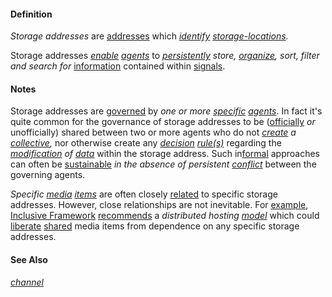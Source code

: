 #### Definition

*Storage addresses* are [addresses](https://github.com/gcassel/Modular-Organization-Terminology/blob/master/terms/address.md) which *[identify](https://github.com/gcassel/Modular-Organization-Terminology/blob/master/terms/identify.md) [storage-](https://github.com/gcassel/Modular-Organization-Terminology/blob/master/terms/store.md)[locations](https://github.com/gcassel/Modular-Organization-Terminology/blob/master/terms/location.md).*
		
Storage addresses *[enable](https://github.com/gcassel/Modular-Organization-Terminology/blob/master/terms/enable.md) [agents](https://github.com/gcassel/Modular-Organization-Terminology/blob/master/terms/agent.md)* to *[persistently](https://github.com/gcassel/Modular-Organization-Terminology/blob/master/terms/persistent.md) store, [organize](https://github.com/gcassel/Modular-Organization-Terminology/blob/master/terms/organize.md), sort, filter and search for* [information](https://github.com/gcassel/Modular-Organization-Terminology/blob/master/terms/information.md) contained within [signals](https://github.com/gcassel/Modular-Organization-Terminology/blob/master/terms/signal.md).  
		
#### Notes

Storage addresses are [governed](https://github.com/gcassel/Modular-Organization-Terminology/blob/master/terms/govern.md) by *one or more [specific](https://github.com/gcassel/Modular-Organization-Terminology/blob/master/terms/specific.md) [agents](https://github.com/gcassel/Modular-Organization-Terminology/blob/master/terms/agent.md)*.   In fact it's quite common for the governance of storage addresses to be ([officially](https://github.com/gcassel/Modular-Organization-Terminology/blob/master/terms/official.md) *or* unofficially) shared between two or more agents who do not *[create](https://github.com/gcassel/Modular-Organization-Terminology/blob/master/terms/create.md) a [collective](https://github.com/gcassel/Modular-Organization-Terminology/blob/master/terms/collective.md),* nor otherwise create any *[decision](https://github.com/gcassel/Modular-Organization-Terminology/blob/master/terms/decide.md) [rule(s)](https://github.com/gcassel/Modular-Organization-Terminology/blob/master/terms/rule.md)* regarding the *[modification](https://github.com/gcassel/Modular-Organization-Terminology/blob/master/terms/modify.md) of [data](https://github.com/gcassel/Modular-Organization-Terminology/blob/master/terms/data.md)* within the storage address.   Such in[formal](https://github.com/gcassel/Modular-Organization-Terminology/blob/master/terms/form.md) approaches can often be [sustainable](https://github.com/gcassel/Modular-Organization-Terminology/blob/master/terms/sustain.md) *in the absence of persistent [conflict](https://github.com/gcassel/Modular-Organization-Terminology/blob/master/terms/conflict.md)* between the governing agents.
		
*Specific [media](https://github.com/gcassel/Modular-Organization-Terminology/blob/master/terms/media.md) [items](https://github.com/gcassel/Modular-Organization-Terminology/blob/master/terms/item.md)* are often closely [related](https://github.com/gcassel/Modular-Organization-Terminology/blob/master/terms/relate.md) to specific storage addresses.  However, close relationships are not inevitable.  For [example](https://github.com/gcassel/Modular-Organization-Terminology/blob/master/terms/example.md), [Inclusive Framework](https://docs.google.com/drawings/d/1-WFMRYdueSBba1atcohX0G585zj-gBNlBvZQBqnEmEs/edit?usp=sharing) [recommends](https://github.com/gcassel/Modular-Organization-Terminology/blob/master/terms/recommend.md) a *distributed hosting [model](https://github.com/gcassel/Modular-Organization-Terminology/blob/master/terms/model.md)* which could [liberate](https://github.com/gcassel/Modular-Organization-Terminology/blob/master/terms/independent.md) [shared](https://github.com/gcassel/Modular-Organization-Terminology/blob/master/terms/common.md) media items from dependence on any specific storage addresses.

#### See Also

*[channel](https://github.com/gcassel/Modular-Organization-Terminology/blob/master/terms/channel.md)*
